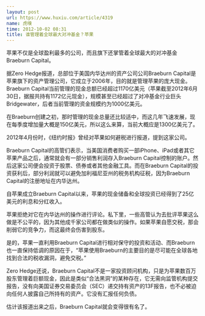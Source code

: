```yaml
---
layout: post
url: https://www.huxiu.com/article/4319
name: 虎嗅
time: 2012-10-02 08:31
title: 谁管理着全球最大对冲基金？苹果
---
```

苹果不仅是全球盈利最多的公司，而且旗下还掌管着全球最大的对冲基金Braeburn Capital。

据Zero Hedge报道，总部位于美国内华达州的资产公司公司Braeburn Capital是苹果旗下的资产管理公司，它成立于2006年，目的就是管理苹果的庞大现金。Braeburn Capital当前管理的现金总额已经超过1170亿美元（苹果截至2012年6月30日，据报共持有1172亿元现金），规模甚至已经超过了对冲基金行业巨头Bridgewater，后者当前管理的资金规模约为1000亿美元。

在Braeburn创建之初，那时管理的现金总量还比较适中，而这几年飞速发展，现在每季度增加量大概是150亿美元，所以这么来算，当前大概应是1300亿美元了。

2012年4月份时，《纽约时报》曾经对苹果如何避税进行报道，提到这家公司。

Braeburn Capital的高管们表示，当美国消费者购买一部iPhone、iPad或者其它苹果产品之后，通常就会有一部分销售利润存入Braeburn Capital控制的账户。然后这家公司便会投资于股票、债券或者其他金融工具。而在Braeburn Capital的投资获利后，部分利润就可以避免加利福尼亚州的税务机构征税，因为Braeburn Capital的注册地址在内华达州。

自苹果成立Braeburn Capital以来，苹果的现金储备和全球投资已经得到了25亿美元的利息和分红收入。

苹果拒绝对它在内华达州的操作进行评论。私下里，一些高管认为去批评苹果这么做是不公平的，因为其他成千家公司都在做类似的操作。如果苹果自愿交税，那会削弱它的竞争力，而这最终会伤害到股东。

是的，苹果一直利用Braeburn Capital进行相对保守的投资和活动、而Braeburn也一直保持低调的原因在于，“苹果使用Braeburn的主要目的是尽可能在全球各地找到合法的税收漏洞，避免交税。”

Zero Hedge还说，Braeburn Capital不是一家投资顾问机构，只是为苹果数百万股东管理着巨额现金，因此是类似“合法黑洞”的某种存在，它无需向监管机构提交报告，没有向美国证券交易委员会（SEC）递交持有资产的13F报告，也不必被迫向任何人披露自己所持有的资产。它没有汇报任何负债。

估计该报道出来之后，Braeburn Capital就会变得很有名了。

